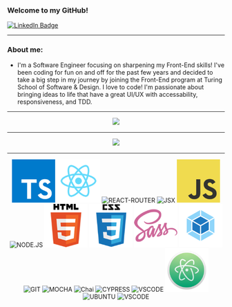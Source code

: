 ### Welcome to my GitHub!
[![LinkedIn Badge](https://img.shields.io/badge/LinkedIn-Profile-informational?style=flat&logo=linkedin&logoColor=white&color=0D76A8)](https://www.linkedin.com/in/andrewrcarlin/)

***

### About me:

* I'm a Software Engineer focusing on sharpening my Front-End skills! I've been coding for fun on and off for the past few years and decided to take a big step in my journey by joining the Front-End program at Turing School of Software & Design. I love to code! I'm passionate about bringing ideas to life that have a great UI/UX with accessability, responsiveness, and TDD.

***

<p align="center"> 
  <img src="https://github-readme-stats.vercel.app/api?username=AndieDrew&theme=tokyonight&show_icons=true"/>
</p>

***

<p align="center"> 
  <img src="https://github-readme-stats.vercel.app/api/top-langs/?username=AndieDrew&langs_count=5&theme=tokyonight&layout=compact"/>
</p>


***

<div align="center">
  
  <img  alt="TYPESCRIPT" width="100px" src="https://raw.githubusercontent.com/github/explore/80688e429a7d4ef2fca1e82350fe8e3517d3494d/topics/typescript/typescript.png" />
  <img  alt="REACT" width="100px" src="https://raw.githubusercontent.com/github/explore/80688e429a7d4ef2fca1e82350fe8e3517d3494d/topics/react/react.png" />
  <img  alt="REACT-ROUTER" width="100px" src="https://iconape.com/wp-content/png_logo_vector/react-router.png" />
  <img  alt="JSX" width="100px" src="https://raw.githubusercontent.com/jsx-ir/logo/master/jsx.png" />
  <img  alt="JAVASCRIPT" width="100px" src="https://raw.githubusercontent.com/github/explore/80688e429a7d4ef2fca1e82350fe8e3517d3494d/topics/javascript/javascript.png" />
  <img  alt="NODE.JS" width="100px" src="https://seeklogo.com/images/N/nodejs-logo-FBE122E377-seeklogo.com.png" />
  <img  alt="HTML5" width="100px" src="https://raw.githubusercontent.com/github/explore/80688e429a7d4ef2fca1e82350fe8e3517d3494d/topics/html/html.png" />
  <img  alt="CSS" width="100px" src="https://raw.githubusercontent.com/github/explore/80688e429a7d4ef2fca1e82350fe8e3517d3494d/topics/css/css.png" />
  <img  alt="SASS" width="100px" src="https://raw.githubusercontent.com/github/explore/80688e429a7d4ef2fca1e82350fe8e3517d3494d/topics/sass/sass.png" />  
  <img  alt="WEBPACK" width="100px" src="https://raw.githubusercontent.com/github/explore/80688e429a7d4ef2fca1e82350fe8e3517d3494d/topics/webpack/webpack.png" />
  <img  alt="GIT" width="100px" src="https://upload.wikimedia.org/wikipedia/commons/thumb/3/3f/Git_icon.svg/97px-Git_icon.svg.png" />
  <img  alt="MOCHA" width="100px" src="https://camo.githubusercontent.com/58045a79a69afea4cab1cea6def6d911fba3956cf5fd683addf41c032aa64088/68747470733a2f2f636c6475702e636f6d2f78465646784f696f41552e737667" />
  <img  alt="Chai" width="100px" src="https://camo.githubusercontent.com/7ecbd4531436e4f20c1dba52a4fd4ac367cfcc20a2f62cfe7a10f32da306afc6/687474703a2f2f636861696a732e636f6d2f696d672f636861692d6c6f676f2e706e67" />
  <img  alt="CYPRESS" width="100px" src="https://media-exp1.licdn.com/dms/image/C4E0BAQGhE8jNwjlc3w/company-logo_200_200/0/1554836371931?e=1630540800&v=beta&t=krzGzZyEemJix0dprQoB5S-tZ1YPNmjhbALY33J6G_s" />
  <img  alt="VSCODE" width="100px" src="https://raw.githubusercontent.com/dhanishgajjar/vscode-icons/master/png/default_dark.png" />
  <img  alt="ATOM" width="100px" src="https://raw.githubusercontent.com/github/explore/80688e429a7d4ef2fca1e82350fe8e3517d3494d/topics/atom/atom.png" />
  <img  alt="UBUNTU" width="100px" src="https://upload.wikimedia.org/wikipedia/commons/thumb/a/ab/Logo-ubuntu_cof-orange-hex.svg/1200px-Logo-ubuntu_cof-orange-hex.svg.png" />
  <img  alt="VSCODE" width="100px" src="https://cdn.iconscout.com/icon/free/png-256/heroku-225989.png" />
  
</div>







<!-- 
![Your Repository's Stats](https://github-readme-stats.vercel.app/api/top-langs/?username=andiedrew&theme=tokyonight)

 -->
